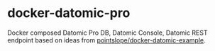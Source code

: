 # docker-datomic-pro
Docker composed Datomic Pro DB, Datomic Console, Datomic REST endpoint based on ideas from [pointslope/docker-datomic-example](https://github.com/pointslope/docker-datomic-example).
